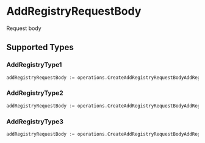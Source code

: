 # AddRegistryRequestBody

Request body


## Supported Types

### AddRegistryType1

```go
addRegistryRequestBody := operations.CreateAddRegistryRequestBodyAddRegistryType1(shared.AddRegistryType1{/* values here */})
```

### AddRegistryType2

```go
addRegistryRequestBody := operations.CreateAddRegistryRequestBodyAddRegistryType2(shared.AddRegistryType2{/* values here */})
```

### AddRegistryType3

```go
addRegistryRequestBody := operations.CreateAddRegistryRequestBodyAddRegistryType3(shared.AddRegistryType3{/* values here */})
```

